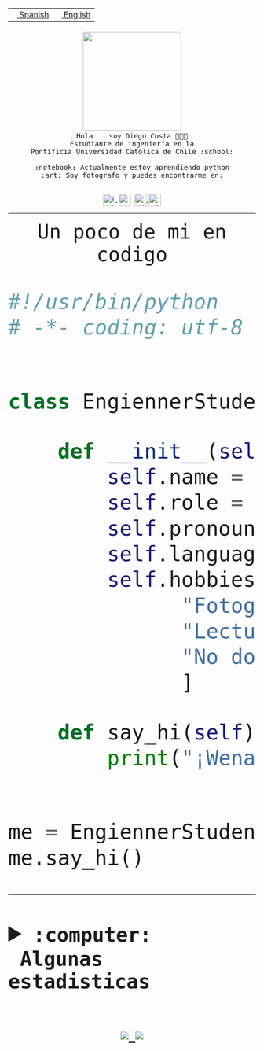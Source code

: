 <table border="0"  align="right">
 <tr><td><a href="README.md"><img src="https://upload.wikimedia.org/wikipedia/commons/thumb/8/89/Bandera_de_Espa%C3%B1a.svg/1200px-Bandera_de_Espa%C3%B1a.svg.png" height="10"> Spanish</a></td>
 <td><a href="README.en.md"><img src="https://upload.wikimedia.org/wikipedia/commons/a/a4/Flag_of_the_United_States.svg" height="10"> English</a></td></tr>
</table><br><br><br>


<p align="center">
  <img src="https://github.com/diegocostares/diegocostares/blob/main/Images/aaa2.gif?raw=true" width="200px">
  <br><samp>
    Hola <img src="https://media.giphy.com/media/hvRJCLFzcasrR4ia7z/giphy.gif" width="16px"> soy Diego Costa 👨🏻‍💻<br>
    Estudiante de ingeniería en la <br>
    Pontificia Universidad Católica de Chile :school:<br>
  <br>
    :notebook: Actualmente estoy aprendiendo python <br>
    :art: Soy fotografo y puedes encontrarme en: <br>
  <br></samp>
  
</p>

<p align="center">
   <a href="https://instagram.com/diegocosta_no" target="blank">
    <img 
    align="center" src="https://cdn.jsdelivr.net/npm/simple-icons@3.0.1/icons/instagram.svg" alt="instagram" height="25px" width="25px" />
  </a>
  <a style="border: 3px solid; color: white;"href="https://t.me/diegocosta_no" target="blank">
  <img
  align="center" alt="Telegram" width="25px" src="https://icons-for-free.com/iconfiles/png/512/Telegram-1324888767380505522.png" />
</a>
<a href="https://api.whatsapp.com/send?phone=56971897835&text=Hola!" target="blank">
  <img
  align="center" alt="wtsp" width="25px" src="https://img.icons8.com/pastel-glyph/2x/whatsapp--v2.png" />
</a>
<a href="https://www.linkedin.com/in/diego-costa-786249213/" target="blank">
  <img
  align="center" alt="wtsp" width="25px" src="https://img.icons8.com/metro/452/linkedin.png" />
</a>

  </a>
</p>

---


<p align="center"><font size="25"><samp>Un poco de mi en codigo</samp></front></p>


```python
#!/usr/bin/python
# -*- coding: utf-8 -*-


class EngiennerStudent:

    def __init__(self):
        self.name = "Diego Costa"
        self.role = "Estudiante"
        self.pronouns = "he/him"
        self.language_spoken = ["es_CL", "en_US"]
        self.hobbies = [
              "Fotografia",
              "Lectura",
              "No dormir",
              ]

    def say_hi(self):
        print("¡Wena mundo!")


me = EngiennerStudent()
me.say_hi()
```
---
<details>
  <summary><b><samp>:computer: &nbsp;Algunas estadisticas</samp></b></summary>
  <br/></p>

<!--START_SECTION:waka-->
![Code Time](http://img.shields.io/badge/Code%20Time-438%20hrs%209%20mins-blue)

**Soy nocturno 🦉** 

```text
🌞 Mañana     5 commits      ░░░░░░░░░░░░░░░░░░░░░░░░░   2.02% 
🌆 Día        100 commits    ██████████░░░░░░░░░░░░░░░   40.32% 
🌃 Tarde      59 commits     ██████░░░░░░░░░░░░░░░░░░░   23.79% 
🌙 Noche      84 commits     ████████░░░░░░░░░░░░░░░░░   33.87%

```
📅 **Soy más productivo los Miércoles** 

```text
Lunes        21 commits     ██░░░░░░░░░░░░░░░░░░░░░░░   8.47% 
Martes       28 commits     ██░░░░░░░░░░░░░░░░░░░░░░░   11.29% 
Miércoles    88 commits     ████████░░░░░░░░░░░░░░░░░   35.48% 
Jueves       23 commits     ██░░░░░░░░░░░░░░░░░░░░░░░   9.27% 
Viernes      9 commits      █░░░░░░░░░░░░░░░░░░░░░░░░   3.63% 
Sábado       31 commits     ███░░░░░░░░░░░░░░░░░░░░░░   12.5% 
Domingo      48 commits     ████░░░░░░░░░░░░░░░░░░░░░   19.35%

```


📊 **Esta semana me dediqué a** 

```text
🐱‍💻 Proyectos: 
T1                       31 hrs 12 mins      ████████████████░░░░░░░░░   66.61% 
T1-e                     4 hrs 45 mins       ██░░░░░░░░░░░░░░░░░░░░░░░   10.17% 
G74_BDD                  2 hrs 37 mins       █░░░░░░░░░░░░░░░░░░░░░░░░   5.59% 
gurobi                   2 hrs 23 mins       █░░░░░░░░░░░░░░░░░░░░░░░░   5.11% 
Unknown Project          1 hr 26 mins        ░░░░░░░░░░░░░░░░░░░░░░░░░   3.07%

```


 Last Updated on 04/05/2022 14:24:25 UTC
<!--END_SECTION:waka-->
  
  

 <p align="center"> <img src="https://github-readme-stats.vercel.app/api?username=diegocostares&show_icons=true&theme=ayu-mirage" alt="abhisheknaiidu" /></p>
 
</details>

<p align=center>
  <a href="https://github.com/diegocostares">
    <img src="https://badges.pufler.dev/visits/diegocostares/diegocostares?style=flat-square&color=black&logo=github">
  </a>
  <a href="https://github.com/diegocostares?tab=repositories">
    <img src="https://badges.pufler.dev/repos/diegocostares?style=flat-square&color=black&logo=github">
  </a>
</p>
